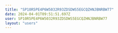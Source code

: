 ```yaml
---
title: "SP10R5PE4P6W5032R93ZDSDWS5EGCQZHNJBNRBW77"
date: 2024-04-01T09:51:51.697Z
user: SP10R5PE4P6W5032R93ZDSDWS5EGCQZHNJBNRBW77
layout: "users"
---
```

    